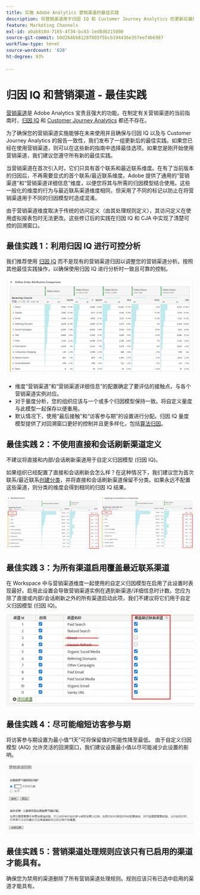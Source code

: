 ```yaml
---
title: 实施 Adobe Analytics 营销渠道的最佳实践
description: 将营销渠道用于归因 IQ 和 Customer Journey Analytics 的更新后最佳实践
feature: Marketing Channels
exl-id: a0ab818d-7165-4f34-bc43-1ed8d6215800
source-git-commit: b0d264bb8128f805f5bcb194436e357eef4b6987
workflow-type: tm+mt
source-wordcount: '628'
ht-degree: 93%

---
```


# 归因 IQ 和营销渠道 - 最佳实践

[营销渠道](/help/components/c-marketing-channels/c-getting-started-mchannel.md)是 Adobe Analytics 宝贵且强大的功能。在制定有关营销渠道的当前指南时，[归因 IQ](https://experienceleague.adobe.com/docs/analytics/analyze/analysis-workspace/attribution/overview.html#analysis-workspace) 和 [Customer Journey Analytics](https://experienceleague.adobe.com/docs/analytics-platform/using/cja-usecases/marketing-channels.html?lang=zh-Hans#cja-usecases) 都还不存在。

为了确保您的营销渠道实施能够在未来使用并且确保与归因 IQ 以及与 Customer Journey Analytics 的报告一致性，我们发布了一组更新后的最佳实践。如果您已经在使用营销渠道，则可以在这些新的指南中选择最佳选项。如果您是刚开始使用营销渠道，我们建议您遵守所有新的最佳实践。

当营销渠道在首次引入时，它们只具有首个联系和最近联系维度。在有了当前版本的归因后，不再需要显式的首个联系/最近联系维度。Adobe 提供了通用的“营销渠道”和“营销渠道详细信息”维度，以便您将其与所需的归因模型结合使用。这些一般化的维度的行为与最近联系渠道维度相同，但采用了不同的标记以防止在将营销渠道用于不同的归因模型时造成混淆。

由于营销渠道维度取决于传统的访问定义（由其处理规则定义），其访问定义在使用虚拟报表包时无法更改。这些修订后的实践在归因 IQ 和 CJA 中实现了清楚可控的回溯窗口。

## 最佳实践 1：利用归因 IQ 进行可控分析

我们推荐使用 [归因 IQ](https://experienceleague.adobe.com/docs/analytics/analyze/analysis-workspace/attribution/overview.html#analysis-workspace) 而不是现有的营销渠道归因以调整您的营销渠道分析。按照其他最佳实践操作，以确保使用归因 IQ 进行分析时一致且可靠的控制。

![](assets/attribution.png)

* 维度“营销渠道”和“营销渠道详细信息”的配置确定了要评估的接触点，与各个营销渠道实例对应。
* 对于量度分析，您的组织应该与一个或多个归因模型保持一致。将自定义量度与此模型一起保存以便重用。
* 默认情况下，使用“最后接触”和“访客参与期”的设置进行分配。归因 IQ 量度模型提供了对回溯窗口更好的控制并且更多样化，包括[算法归因](https://experienceleague.adobe.com/docs/analytics/analyze/analysis-workspace/attribution/algorithmic.html#analysis-workspace)。

## 最佳实践 2：不使用直接和会话刷新渠道定义

不建议将直接和内部/会话刷新渠道用于自定义归因模型 (归因 IQ)。

如果组织已经配置了直接和会话刷新会怎么样？在这种情况下，我们建议您为首次联系/最近联系[创建分类](/help/admin/admin/c-manage-report-suites/c-edit-report-suites/marketing-channels/classifications-mchannel.md)，并将直接和会话刷新渠道保留不分类。如果永远不配置这些渠道，则分类的维度会得到相同的归因 IQ 结果。

![](assets/direct-session-refresh.png)

## 最佳实践 3：为所有渠道启用覆盖最近联系渠道

在 Workspace 中与营销渠道维度一起使用的自定义归因模型在启用了此设置时表现最好。启用此设置会导致营销渠道实例在遇到新渠道/详细信息时计数。您应为除了直接或内部/会话刷新之外的所有渠道启动此项，我们不建议将它们用于自定义归因模型 (归因 IQ)。

![](assets/override.png)

## 最佳实践 4：尽可能缩短访客参与期

将访客参与期设置为最小值“1天”可将保留值的可能性降至最低。 由于自定义归因模型 (AIQ) 允许灵活的回溯窗口，我们建议设置最小值以尽可能减少此设置的影响。

![](assets/expiration.png)

## 最佳实践 5：营销渠道处理规则应该只有已启用的渠道才能具有。

确保您为禁用的渠道删除了所有营销渠道处理规则。规则应该只有已选中启用的渠道才能具有。
